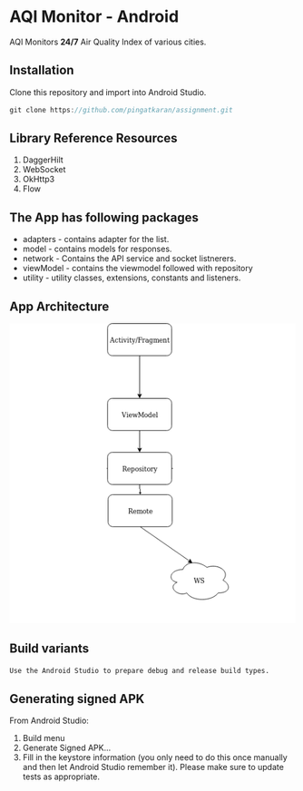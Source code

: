 # AQI Monitor - Android

AQI Monitors **24/7** Air Quality Index of various cities.

## Installation

Clone this repository and import into Android Studio.

```kotlin
git clone https://github.com/pingatkaran/assignment.git
```
## Library Reference Resources

1. DaggerHilt
2. WebSocket 
3. OkHttp3 
4. Flow

## The App has following packages
- adapters - contains adapter for the list.
- model - contains models for responses.
- network - Contains the API service and socket listnerers.
- viewModel - contains the viewmodel followed with repository
- utility  - utility classes, extensions, constants and listeners.

## App Architecture 

![alt text](https://github.com/pingatkaran/assignment/blob/main/VWoUa.png)



## Build variants

``Use the Android Studio to prepare debug and release build types.``

## Generating signed APK
From Android Studio:

1. Build menu
2. Generate Signed APK...
3. Fill in the keystore information (you only need to do this once manually and then let Android Studio remember it). Please make sure to update tests as appropriate.
